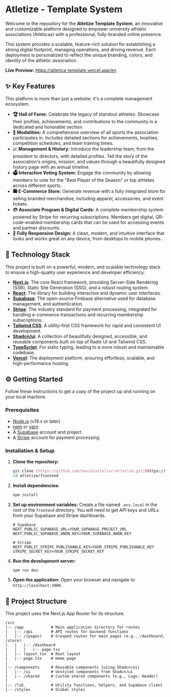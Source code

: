 ﻿# Atletize - Template System

Welcome to the repository for the **Atletize Template System**, an innovative and customizable platform designed to empower university athletic associations (Atléticas) with a professional, fully-branded online presence.

This system provides a scalable, feature-rich solution for establishing a strong digital footprint, managing operations, and driving revenue. Each deployment is personalized to reflect the unique branding, colors, and identity of the athletic association.

**Live Preview:** <https://atletica-template.vercel.app/en>

## ✨ Key Features

This platform is more than just a website; it's a complete management ecosystem.

* **🏆 Hall of Fame:** Celebrate the legacy of standout athletes. Showcase their profiles, achievements, and contributions to the community in a dedicated and honorable section.
* **🏀 Modalities:** A comprehensive overview of all sports the association participates in. Includes detailed sections for achievements, trophies, competition schedules, and team training times.
* **📈 Management & History:** Introduce the leadership team, from the president to directors, with detailed profiles. Tell the story of the association's origins, mission, and values through a beautifully designed history page with an annual timeline.
* **🗳️ Interactive Voting System:** Engage the community by allowing members to vote for the "Best Player of the Season" or top athletes across different sports.
* **🛍️ E-Commerce Store:** Generate revenue with a fully integrated store for selling branded merchandise, including apparel, accessories, and event tickets.
* **💳 Associate Program & Digital Cards:** A complete membership system powered by Stripe for recurring subscriptions. Members get digital, QR-code-enabled membership cards that can be used for accessing events and partner discounts.
* **📱 Fully Responsive Design:** A clean, modern, and intuitive interface that looks and works great on any device, from desktops to mobile phones.

## 🚀 Technology Stack

This project is built on a powerful, modern, and scalable technology stack to ensure a high-quality user experience and developer efficiency.

* [**Next.js**](https://nextjs.org/): The core React framework, providing Server-Side Rendering (SSR), Static Site Generation (SSG), and a robust routing system.
* [**React**](https://reactjs.org/): The library for building interactive and dynamic user interfaces.
* [**Supabase**](https://supabase.io/): The open-source Firebase alternative used for database management, and authentication.
* [**Stripe**](https://stripe.com/): The industry standard for payment processing, integrated for handling e-commerce transactions and recurring membership subscriptions.
* [**Tailwind CSS**](https://tailwindcss.com/): A utility-first CSS framework for rapid and consistent UI development.
* [**Shadcn/ui**](https://ui.shadcn.com/): A collection of beautifully designed, accessible, and reusable components built on top of Radix UI and Tailwind CSS.
* [**TypeScript**](https://www.typescriptlang.org/): For static typing, leading to a more robust and maintainable codebase.
* [**Vercel**](https://vercel.com/): The deployment platform, ensuring effortless, scalable, and high-performance hosting.

## ⚙️ Getting Started

Follow these instructions to get a copy of the project up and running on your local machine.

### Prerequisites

* [Node.js](https://nodejs.org/) (v18.x or later)
* [npm](https://www.npmjs.com/) or [yarn](https://yarnpkg.com/)
* A [Supabase](https://supabase.io/) account and project.
* A [Stripe](https://stripe.com/) account for payment processing.

### Installation & Setup

1.  **Clone the repository:**
    ```sh
    git clone [https://github.com/SavioCastellar/atletize.git](https://github.com/SavioCastellar/atletize.git)
    cd atletize/frontend
    ```

2.  **Install dependencies:**
    ```sh
    npm install
    ```

3.  **Set up environment variables:**
    Create a file named `.env.local` in the root of the `frontend` directory. You will need to get API keys and URLs from your Supabase and Stripe dashboards.
    ```env
    # Supabase
    NEXT_PUBLIC_SUPABASE_URL=YOUR_SUPABASE_PROJECT_URL
    NEXT_PUBLIC_SUPABASE_ANON_KEY=YOUR_SUPABASE_ANON_KEY

    # Stripe
    NEXT_PUBLIC_STRIPE_PUBLISHABLE_KEY=YOUR_STRIPE_PUBLISHABLE_KEY
    STRIPE_SECRET_KEY=YOUR_STRIPE_SECRET_KEY
    ```

4.  **Run the development server:**
    ```sh
    npm run dev
    ```

5.  **Open the application:**
    Open your browser and navigate to `http://localhost:3000`.

## 📂 Project Structure

This project uses the Next.js App Router for its structure.

```
/src
|-- /app            # Main application directory for routes
|   |-- /api        # API routes for backend functions
|   |-- /(pages)    # Grouped routes for main pages (e.g., /dashboard, /store)
|   |   |-- /dashboard
|   |   |   |-- page.tsx
|   |-- layout.tsx  # Root layout
|   |-- page.tsx    # Home page
|
|-- /components     # Reusable components (using Shadcn/ui)
|   |-- /ui         # Unstyled components from Shadcn/ui
|   |-- /shared     # Custom shared components (e.g., Logo, Header)
|
|-- /lib            # Utility functions, helpers, and Supabase client
|-- /styles         # Global styles
```